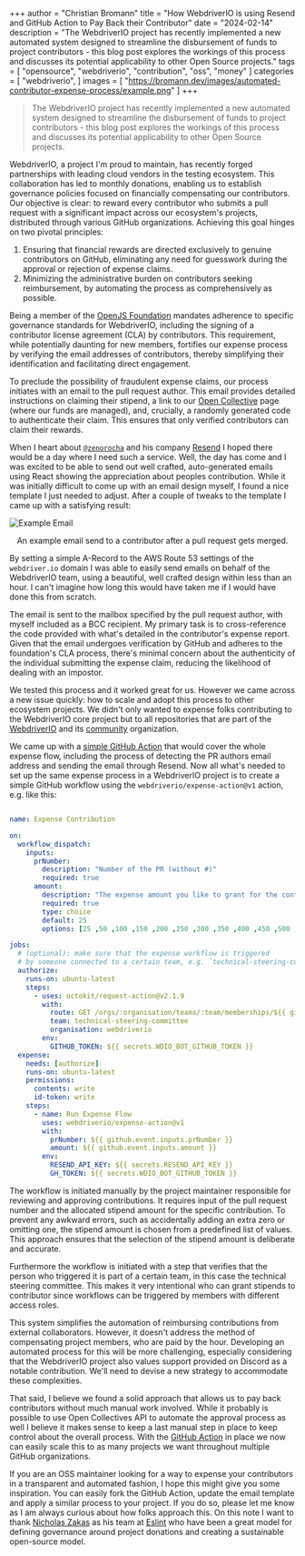+++
author = "Christian Bromann"
title = "How WebdriverIO is using Resend and GitHub Action to Pay Back their Contributor"
date = "2024-02-14"
description = "The WebdriverIO project has recently implemented a new automated system designed to streamline the disbursement of funds to project contributors - this blog post explores the workings of this process and discusses its potential applicability to other Open Source projects."
tags = [
    "opensource",
    "webdriverio",
    "contribution",
    "oss",
    "money"
]
categories = [
    "webdriverio",
]
images = [
    "https://bromann.dev/images/automated-contributor-expense-process/example.png"
]
+++

> The WebdriverIO project has recently implemented a new automated system designed to streamline the disbursement of funds to project contributors - this blog post explores the workings of this process and discusses its potential applicability to other Open Source projects.

WebdriverIO, a project I'm proud to maintain, has recently forged partnerships with leading cloud vendors in the testing ecosystem. This collaboration has led to monthly donations, enabling us to establish governance policies focused on financially compensating our contributors. Our objective is clear: to reward every contributor who submits a pull request with a significant impact across our ecosystem's projects, distributed through various GitHub organizations. Achieving this goal hinges on two pivotal principles:

1. Ensuring that financial rewards are directed exclusively to genuine contributors on GitHub, eliminating any need for guesswork during the approval or rejection of expense claims.
1. Minimizing the administrative burden on contributors seeking reimbursement, by automating the process as comprehensively as possible.

Being a member of the [OpenJS Foundation](https://openjsf.org/) mandates adherence to specific governance standards for WebdriverIO, including the signing of a contributor license agreement (CLA) by contributors. This requirement, while potentially daunting for new members, fortifies our expense process by verifying the email addresses of contributors, thereby simplifying their identification and facilitating direct engagement.

To preclude the possibility of fraudulent expense claims, our process initiates with an email to the pull request author. This email provides detailed instructions on claiming their stipend, a link to our [Open Collective](https://opencollective.com/webdriverio) page (where our funds are managed), and, crucially, a randomly generated code to authenticate their claim. This ensures that only verified contributors can claim their rewards.

When I heart about [`@zenorocha`](https://resend.com/overview) and his company [Resend](https://resend.com) I hoped there would be a day where I need such a service. Well, the day has come and I was excited to be able to send out well crafted, auto-generated emails using React showing the appreciation about peoples contribution. While it was initially difficult to come up with an email design myself, I found a nice template I just needed to adjust. After a couple of tweaks to the template I came up with a satisfying result:

![Example Email](/images/automated-contributor-expense-process/example.png 'Example Email')

<center>
    <aside>An example email send to a contributor after a pull request gets merged.</aside>
</center>

By setting a simple A-Record to the AWS Route 53 settings of the `webdriver.io` domain I was able to easily send emails on behalf of the WebdriverIO team, using a beautiful, well crafted design within less than an hour. I can't imagine how long this would have taken me if I would have done this from scratch.

The email is sent to the mailbox specified by the pull request author, with myself included as a BCC recipient. My primary task is to cross-reference the code provided with what's detailed in the contributor's expense report. Given that the email undergoes verification by GitHub and adheres to the foundation's CLA process, there's minimal concern about the authenticity of the individual submitting the expense claim, reducing the likelihood of dealing with an impostor.

We tested this process and it worked great for us. However we came across a new issue quickly: how to scale and adopt this process to other ecosystem projects. We didn't only wanted to expense folks contributing to the WebdriverIO core project but to all repositories that are part of the [WebdriverIO](https://github.com/webdriverio) and its [community](https://github.com/webdriverio-community) organization.

We came up with a [simple GitHub Action](https://github.com/webdriverio/expense-action) that would cover the whole expense flow, including the process of detecting the PR authors email address and sending the email through Resend. Now all what's needed to set up the same expense process in a WebdriverIO project is to create a simple GitHub workflow using the `webdriverio/expense-action@v1` action, e.g. like this:

```yaml

name: Expense Contribution

on:
  workflow_dispatch:
    inputs:
      prNumber:
        description: "Number of the PR (without #)"
        required: true
      amount:
        description: "The expense amount you like to grant for the contribution in $"
        required: true
        type: choice
        default: 25
        options: [25 ,50 ,100 ,150 ,200 ,250 ,300 ,350 ,400 ,450 ,500 ,550 ,600 ,650 ,700 ,750 ,800 ,850 ,900 ,950 ,1000]

jobs:
  # (optional): make sure that the expense workflow is triggered
  # by someone connected to a certain team, e.g. `technical-steering-committee`
  authorize:
    runs-on: ubuntu-latest
    steps:
      - uses: octokit/request-action@v2.1.9
        with:
          route: GET /orgs/:organisation/teams/:team/memberships/${{ github.actor }}
          team: technical-steering-committee
          organisation: webdriverio
        env:
          GITHUB_TOKEN: ${{ secrets.WDIO_BOT_GITHUB_TOKEN }}
  expense:
    needs: [authorize]
    runs-on: ubuntu-latest
    permissions:
      contents: write
      id-token: write
    steps:
      - name: Run Expense Flow
        uses: webdriverio/expense-action@v1
        with:
          prNumber: ${{ github.event.inputs.prNumber }}
          amount: ${{ github.event.inputs.amount }}
        env:
          RESEND_API_KEY: ${{ secrets.RESEND_API_KEY }}
          GH_TOKEN: ${{ secrets.WDIO_BOT_GITHUB_TOKEN }}
```

The workflow is initiated manually by the project maintainer responsible for reviewing and approving contributions. It requires input of the pull request number and the allocated stipend amount for the specific contribution. To prevent any awkward errors, such as accidentally adding an extra zero or omitting one, the stipend amount is chosen from a predefined list of values. This approach ensures that the selection of the stipend amount is deliberate and accurate.

Furthermore the workflow is initiated with a step that verifies that the person who triggered it is part of a certain team, in this case the technical steering committee. This makes it very intentional who can grant stipends to contributor since workflows can be triggered by members with different access roles.

This system simplifies the automation of reimbursing contributions from external collaborators. However, it doesn't address the method of compensating project members, who are paid by the hour. Developing an automated process for this will be more challenging, especially considering that the WebdriverIO project also values support provided on Discord as a notable contribution. We'll need to devise a new strategy to accommodate these complexities.

That said, I believe we found a solid approach that allows us to pay back contributors without much manual work involved. While it probably is possible to use Open Collectives API to automate the approval process as well I believe it makes sense to keep a last manual step in place to keep control about the overall process. With the [GitHub Action](https://github.com/webdriverio/expense-action) in place we now can easily scale this to as many projects we want throughout multiple GitHub organizations.

If you are an OSS maintainer looking for a way to expense your contributors in a transparent and automated fashion, I hope this might give you some inspiration. You can easily fork the GitHub Action, update the email template and apply a similar process to your project. If you do so, please let me know as I am always curious about how folks approach this. On this note I want to thank [Nicholas Zakas](https://twitter.com/slicknet) as his team at [Eslint](https://t.co/LkI9Oso0QF) who have been a great model for defining governance around project donations and creating a sustainable open-source model.
